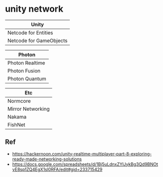 # unity network

| Unity                   |
| ----------------------- |
| Netcode for Entities    |
| Netcode for GameObjects |

| Photon          |
| --------------- |
| Photon Realtime |
| Photon Fusion   |
| Photon Quantum  |

| Etc               |
| ----------------- |
| Normcore          |
| Mirror Networking |
| Nakama            |
| FishNet           |

## Ref

- <https://hackernoon.com/unity-realtime-multiplayer-part-8-exploring-ready-made-networking-solutions>
- <https://docs.google.com/spreadsheets/d/1Bj5uLdnxZYlJykBg3Qd9BNOtvE8sp1ZQ4EgX1sI0RFA/edit#gid=233715429>